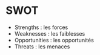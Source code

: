 # SWOT
- Strengths : les forces  
- Weaknesses : les faiblesses
- Opportunities : les opportunités
- Threats : les menaces

